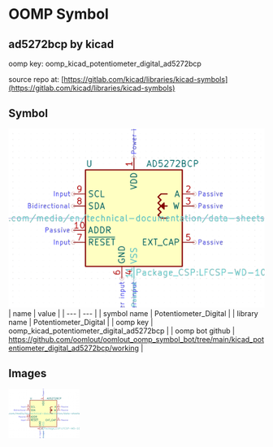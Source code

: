# OOMP Symbol  
## ad5272bcp  by kicad  
  
oomp key: oomp_kicad_potentiometer_digital_ad5272bcp  
  
source repo at: [https://gitlab.com/kicad/libraries/kicad-symbols](https://gitlab.com/kicad/libraries/kicad-symbols)  
## Symbol  
  
[![working.png](working_600.png)](working.png)  
| name | value | 
| --- | --- | 
| symbol name | Potentiometer_Digital | 
| library name | Potentiometer_Digital | 
| oomp key | oomp_kicad_potentiometer_digital_ad5272bcp | 
| oomp bot github | https://github.com/oomlout/oomlout_oomp_symbol_bot/tree/main/kicad_potentiometer_digital_ad5272bcp/working | 
## Images  
  
[![working.png](working_140.png)](working.png)  
